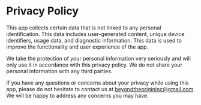 # Privacy Policy

This app collects certain data that is not linked to any personal identification. This data includes user-generated content, unique device identifiers, usage data, and diagnostic information. This data is used to improve the functionality and user experience of the app.

We take the protection of your personal information very seriously and will only use it in accordance with this privacy policy. We do not share your personal information with any third parties.

If you have any questions or concerns about your privacy while using this app, please do not hesitate to contact us at beyondtheorigininc@gmail.com. We will be happy to address any concerns you may have.
